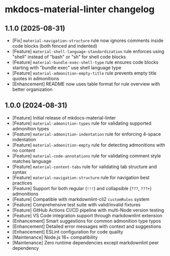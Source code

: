 # mkdocs-material-linter changelog

## 1.1.0 (2025-08-31)

- [Fix] `material-navigation-structure` rule now ignores comments inside code blocks (both fenced and indented)
- [Feature] `material-shell-language-standardization` rule enforces using "shell" instead of "bash" or "sh" for shell code blocks
- [Feature] `material-bundle-exec-shell-type` rule ensures code blocks starting with "bundle exec" use shell language type
- [Feature] `material-admonition-empty-title` rule prevents empty title quotes in admonitions
- [Enhancement] README now uses table format for rule overview with better organization

## 1.0.0 (2024-08-31)

- [Feature] Initial release of mkdocs-material-linter
- [Feature] `material-admonition-types` rule for validating supported admonition types
- [Feature] `material-admonition-indentation` rule for enforcing 4-space indentation
- [Feature] `material-admonition-empty` rule for detecting admonitions with no content
- [Feature] `material-code-annotations` rule for validating comment style matches language
- [Feature] `material-content-tabs` rule for validating tab structure and syntax
- [Feature] `material-navigation-structure` rule for navigation best practices
- [Feature] Support for both regular (`!!!`) and collapsible (`???`, `???+`) admonitions
- [Feature] Compatible with markdownlint-cli2 `customRules` system
- [Feature] Comprehensive test suite with valid/invalid fixtures
- [Feature] GitHub Actions CI/CD pipeline with multi-Node version testing
- [Feature] VS Code integration support through markdownlint extension
- [Enhancement] Smart suggestions for common admonition type typos
- [Enhancement] Detailed error messages with context and suggestions
- [Enhancement] ESLint configuration for code quality
- [Maintenance] Node.js 16+ compatibility
- [Maintenance] Zero runtime dependencies except markdownlint peer dependency
